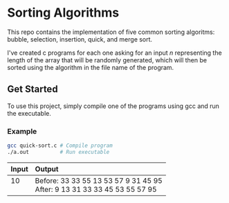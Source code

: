 # Sorting Algorithms

This repo contains the implementation of five common sorting algoritms: bubble, selection, insertion, quick, and merge sort.

I've created c programs for each one asking for an input $n$ representing the length of the array that will be randomly generated, which will then be sorted using the algorithm in the file name of the program.

## Get Started

To use this project, simply compile one of the programs using gcc and run the executable.

### Example

```sh
gcc quick-sort.c # Compile program
./a.out          # Run executable
```

| Input         | Output                                                                         |
| :------------ | :----------------------------------------------------------------------------- |
| 10 <br/><br/> | Before: 33 33 55 13 53 57 9 31 45 95 <br/> After: 9 13 31 33 33 45 53 55 57 95 |
